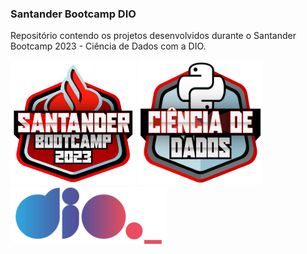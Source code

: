 ### Santander Bootcamp DIO

Repositório contendo os projetos desenvolvidos durante o Santander Bootcamp 2023 - Ciência de Dados com a DIO.

<div style "display: inline">
<img width='200' height='200' src="/Logos/Santander Bootcamp Logo.webp" />
<img width='200' height='200' src="/Logos/Santander Dados Logo.webp" />
<img width='250' src="/Logos/logo DIO.webp" />
</div>
